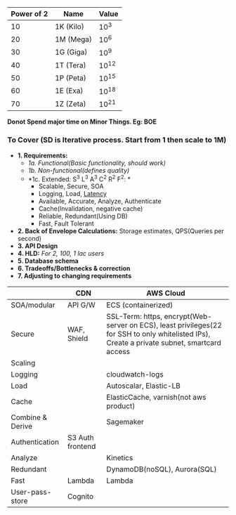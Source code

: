 |Power of 2|Name|Value|
|---|---|---|
|10|1K (Kilo)|10<sup>3</sup>|
|20|1M (Mega)|10<sup>6</sup>|
|30|1G (Giga)|10<sup>9</sup>|
|40|1T (Tera)|10<sup>12</sup>|
|50|1P (Peta)|10<sup>15</sup>|
|60|1E (Exa)|10<sup>18</sup>|
|70|1Z (Zeta)|10<sup>21</sup>|

**Donot Spend major time on Minor Things. Eg: BOE**

### To Cover (SD is Iterative process. Start from 1 then scale to 1M)
- **1. Requirements:**
  - *1a. Functional(Basic functionality, should work)*
  - *1b. Non-functional(defines quality)*
  - *1c. Extended:  S<sup>3</sup> L<sup>3</sup> A<sup>3</sup> C<sup>2</sup> R<sup>2</sup> F<sup>2</sup>: *   
    - Scalable, Secure, SOA
    - Logging, Load, [Latency](Terms)
    - Available, Accurate, Analyze, Authenticate
    - Cache(Invalidation, negative cache)
    - Reliable, Redundant(Using DB)
    - Fast, Fault Tolerant
- **2. Back of Envelope Calculations:** Storage estimates, QPS(Queries per second)
- **3. API Design**
- **4. HLD:** _For 2, 100, 1 lac users_
- **5. Database schema**
- **6. Tradeoffs/Bottlenecks & correction**
- **7. Adjusting to changing requirements**
  
| | CDN | AWS Cloud |
| --- | --- | --- |
| SOA/modular | API G/W | ECS (containerized) |
| Secure | WAF, Shield | SSL-Term: https, encrypt(Web-server on ECS), least privileges(22 for SSH to only whitelisted IPs), Create a private subnet, smartcard access |
| Scaling | | |
| Logging | | cloudwatch-logs |
| Load | | Autoscalar, Elastic-LB |
| Cache | | ElasticCache, varnish(not aws product) |
| Combine & Derive | | Sagemaker |
| Authentication | S3 Auth frontend  | |
| Analyze | | Kinetics |
| Redundant | | DynamoDB(noSQL), Aurora(SQL) |
| Fast | Lambda | Lambda |
| User-pass-store | Cognito | |      
